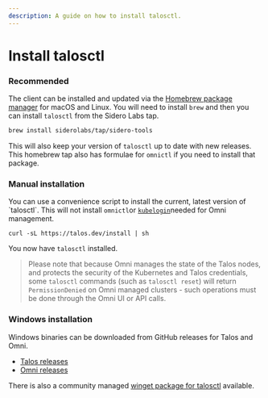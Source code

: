 ```yaml
---
description: A guide on how to install talosctl.
---
```


# Install talosctl

### Recommended

The client can be installed and updated via the [Homebrew package manager](https://brew.sh/) for macOS and Linux. You will need to install `brew` and then you can install `talosctl` from the Sidero Labs tap.

```bash
brew install siderolabs/tap/sidero-tools
```

This will also keep your version of `talosctl` up to date with new releases. This homebrew tap also has formulae for `omnictl` if you need to install that package.

### Manual installation

You can use a convenience script to install the current, latest version of \`talosctl\`. This will not install `omnictl`or [`kubelogin`](https://github.com/int128/kubelogin)needed for Omni management.

```
curl -sL https://talos.dev/install | sh
```

You now have `talosctl` installed.

> Please note that because Omni manages the state of the Talos nodes, and protects the security of the Kubernetes and Talos credentials, some `talosctl` commands (such as `talosctl reset`) will return `PermissionDenied` on Omni managed clusters - such operations must be done through the Omni UI or API calls.

### Windows installation

Windows binaries can be downloaded from GitHub releases for Talos and Omni.

* [Talos releases](https://github.com/siderolabs/talos/releases)
* [Omni releases](https://github.com/siderolabs/omni/releases)

There is also a community managed [winget package for talosctl](https://winget.run/pkg/Sidero/talosctl) available.
